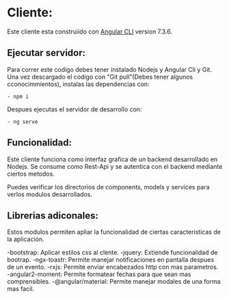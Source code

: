 # Cliente:

Este cliente esta construiido con [Angular CLI](https://github.com/angular/angular-cli) version 7.3.6.

## Ejecutar servidor:

Para correr este codigo debes tener instalado  Nodejs y Angular Cli y Git.
Una vez descargado el codigo con "Git pull"(Debes tener algunos cconocimmientos), instalas las dependencias con:

    - npm i
Despues ejecutas el servidor de desarrollo con:

    - ng serve

## Funcionalidad:

Este cliente funciona como interfaz grafica de un backend desarrollado en Nodejs. Se consume como Rest-Api y
se autentica con el backend mediante ciertos metodos.

Puedes verificar los directorios  de components, models y services para verlos modulos desarrollados.

## Librerias adiconales:

Estos modulos permiten apliar la funcionalidad de ciertas caracteristicas de la aplicación.

-bootstrap: Aplicar estilos css al clente.
-jquery: Extiende funcionalidad de bootrap.
-ngx-toastr: Permite manejar notificaciones en pantalla despues de un evento.
-rxjs: Permite enviar encabezados http con mas parametros.
-angular2-moment: Permite formatear fechas para que sean mas comprensibles.
-@angular/material: Permite manejar modales de una forma mas facil.